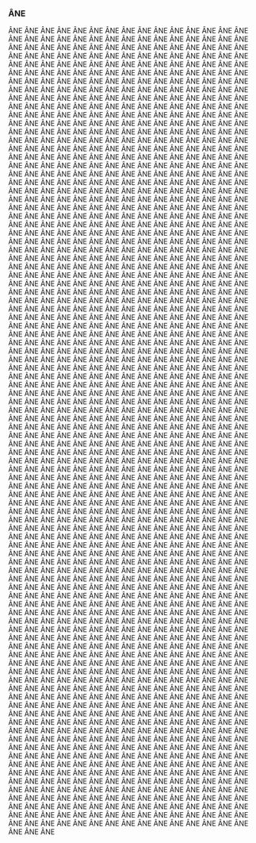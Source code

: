 ### ÂNE
ÂNE ÂNE ÂNE ÂNE ÂNE ÂNE ÂNE ÂNE ÂNE ÂNE ÂNE ÂNE ÂNE ÂNE ÂNE ÂNE ÂNE ÂNE ÂNE ÂNE ÂNE ÂNE ÂNE ÂNE ÂNE ÂNE ÂNE ÂNE ÂNE ÂNE ÂNE ÂNE ÂNE ÂNE ÂNE ÂNE ÂNE ÂNE ÂNE ÂNE ÂNE ÂNE ÂNE ÂNE ÂNE ÂNE ÂNE ÂNE ÂNE ÂNE ÂNE ÂNE ÂNE ÂNE ÂNE ÂNE ÂNE ÂNE ÂNE ÂNE ÂNE ÂNE ÂNE ÂNE ÂNE ÂNE ÂNE ÂNE ÂNE ÂNE ÂNE ÂNE ÂNE ÂNE ÂNE ÂNE ÂNE ÂNE ÂNE ÂNE ÂNE ÂNE ÂNE ÂNE ÂNE ÂNE ÂNE ÂNE ÂNE ÂNE ÂNE ÂNE ÂNE ÂNE ÂNE ÂNE ÂNE ÂNE ÂNE ÂNE ÂNE ÂNE ÂNE ÂNE ÂNE ÂNE ÂNE ÂNE ÂNE ÂNE ÂNE ÂNE ÂNE ÂNE ÂNE ÂNE ÂNE ÂNE ÂNE ÂNE ÂNE ÂNE ÂNE ÂNE ÂNE ÂNE ÂNE ÂNE ÂNE ÂNE ÂNE ÂNE ÂNE ÂNE ÂNE ÂNE ÂNE ÂNE ÂNE ÂNE ÂNE ÂNE ÂNE ÂNE ÂNE ÂNE ÂNE ÂNE ÂNE ÂNE ÂNE ÂNE ÂNE ÂNE ÂNE ÂNE ÂNE ÂNE ÂNE ÂNE ÂNE ÂNE ÂNE ÂNE ÂNE ÂNE ÂNE ÂNE ÂNE ÂNE ÂNE ÂNE ÂNE ÂNE ÂNE ÂNE ÂNE ÂNE ÂNE ÂNE ÂNE ÂNE ÂNE ÂNE ÂNE ÂNE ÂNE ÂNE ÂNE ÂNE ÂNE ÂNE ÂNE ÂNE ÂNE ÂNE ÂNE ÂNE ÂNE ÂNE ÂNE ÂNE ÂNE ÂNE ÂNE ÂNE ÂNE ÂNE ÂNE ÂNE ÂNE ÂNE ÂNE ÂNE ÂNE ÂNE ÂNE ÂNE ÂNE ÂNE ÂNE ÂNE ÂNE ÂNE ÂNE ÂNE ÂNE ÂNE ÂNE ÂNE ÂNE ÂNE ÂNE ÂNE ÂNE ÂNE ÂNE ÂNE ÂNE ÂNE ÂNE ÂNE ÂNE ÂNE ÂNE ÂNE ÂNE ÂNE ÂNE ÂNE ÂNE ÂNE ÂNE ÂNE ÂNE ÂNE ÂNE ÂNE ÂNE ÂNE ÂNE ÂNE ÂNE ÂNE ÂNE ÂNE ÂNE ÂNE ÂNE ÂNE ÂNE ÂNE ÂNE ÂNE ÂNE ÂNE ÂNE ÂNE ÂNE ÂNE ÂNE ÂNE ÂNE ÂNE ÂNE ÂNE ÂNE ÂNE ÂNE ÂNE ÂNE ÂNE ÂNE ÂNE ÂNE ÂNE ÂNE ÂNE ÂNE ÂNE ÂNE ÂNE ÂNE ÂNE ÂNE ÂNE ÂNE ÂNE ÂNE ÂNE ÂNE ÂNE ÂNE ÂNE ÂNE ÂNE ÂNE ÂNE ÂNE ÂNE ÂNE ÂNE ÂNE ÂNE ÂNE ÂNE ÂNE ÂNE ÂNE ÂNE ÂNE ÂNE ÂNE ÂNE ÂNE ÂNE ÂNE ÂNE ÂNE ÂNE ÂNE ÂNE ÂNE ÂNE ÂNE ÂNE ÂNE ÂNE ÂNE ÂNE ÂNE ÂNE ÂNE ÂNE ÂNE ÂNE ÂNE ÂNE ÂNE ÂNE ÂNE ÂNE ÂNE ÂNE ÂNE ÂNE ÂNE ÂNE ÂNE ÂNE ÂNE ÂNE ÂNE ÂNE ÂNE ÂNE ÂNE ÂNE ÂNE ÂNE ÂNE ÂNE ÂNE ÂNE ÂNE ÂNE ÂNE ÂNE ÂNE ÂNE ÂNE ÂNE ÂNE ÂNE ÂNE ÂNE ÂNE ÂNE ÂNE ÂNE ÂNE ÂNE ÂNE ÂNE ÂNE ÂNE ÂNE ÂNE ÂNE ÂNE ÂNE ÂNE ÂNE ÂNE ÂNE ÂNE ÂNE ÂNE ÂNE ÂNE ÂNE ÂNE ÂNE ÂNE ÂNE ÂNE ÂNE ÂNE ÂNE ÂNE ÂNE ÂNE ÂNE ÂNE ÂNE ÂNE ÂNE ÂNE ÂNE ÂNE ÂNE ÂNE ÂNE ÂNE ÂNE ÂNE ÂNE ÂNE ÂNE ÂNE ÂNE ÂNE ÂNE ÂNE ÂNE ÂNE ÂNE ÂNE ÂNE ÂNE ÂNE ÂNE ÂNE ÂNE ÂNE ÂNE ÂNE ÂNE ÂNE ÂNE ÂNE ÂNE ÂNE ÂNE ÂNE ÂNE ÂNE ÂNE ÂNE ÂNE ÂNE ÂNE ÂNE ÂNE ÂNE ÂNE ÂNE ÂNE ÂNE ÂNE ÂNE ÂNE ÂNE ÂNE ÂNE ÂNE ÂNE ÂNE ÂNE ÂNE ÂNE ÂNE ÂNE ÂNE ÂNE ÂNE ÂNE ÂNE ÂNE ÂNE ÂNE ÂNE ÂNE ÂNE ÂNE ÂNE ÂNE ÂNE ÂNE ÂNE ÂNE ÂNE ÂNE ÂNE ÂNE ÂNE ÂNE ÂNE ÂNE ÂNE ÂNE ÂNE ÂNE ÂNE ÂNE ÂNE ÂNE ÂNE ÂNE ÂNE ÂNE ÂNE ÂNE ÂNE ÂNE ÂNE ÂNE ÂNE ÂNE ÂNE ÂNE ÂNE ÂNE ÂNE ÂNE ÂNE ÂNE ÂNE ÂNE ÂNE ÂNE ÂNE ÂNE ÂNE ÂNE ÂNE ÂNE ÂNE ÂNE ÂNE ÂNE ÂNE ÂNE ÂNE ÂNE ÂNE ÂNE ÂNE ÂNE ÂNE ÂNE ÂNE ÂNE ÂNE ÂNE ÂNE ÂNE ÂNE ÂNE ÂNE ÂNE ÂNE ÂNE ÂNE ÂNE ÂNE ÂNE ÂNE ÂNE ÂNE ÂNE ÂNE ÂNE ÂNE ÂNE ÂNE ÂNE ÂNE ÂNE ÂNE ÂNE ÂNE ÂNE ÂNE ÂNE ÂNE ÂNE ÂNE ÂNE ÂNE ÂNE ÂNE ÂNE ÂNE ÂNE ÂNE ÂNE ÂNE ÂNE ÂNE ÂNE ÂNE ÂNE ÂNE ÂNE ÂNE ÂNE ÂNE ÂNE ÂNE ÂNE ÂNE ÂNE ÂNE ÂNE ÂNE ÂNE ÂNE ÂNE ÂNE ÂNE ÂNE ÂNE ÂNE ÂNE ÂNE ÂNE ÂNE ÂNE ÂNE ÂNE ÂNE ÂNE ÂNE ÂNE ÂNE ÂNE ÂNE ÂNE ÂNE ÂNE ÂNE ÂNE ÂNE ÂNE ÂNE ÂNE ÂNE ÂNE ÂNE ÂNE ÂNE ÂNE ÂNE ÂNE ÂNE ÂNE ÂNE ÂNE ÂNE ÂNE ÂNE ÂNE ÂNE ÂNE ÂNE ÂNE ÂNE ÂNE ÂNE ÂNE ÂNE ÂNE ÂNE ÂNE ÂNE ÂNE ÂNE ÂNE ÂNE ÂNE ÂNE ÂNE ÂNE ÂNE ÂNE ÂNE ÂNE ÂNE ÂNE ÂNE ÂNE ÂNE ÂNE ÂNE ÂNE ÂNE ÂNE ÂNE ÂNE ÂNE ÂNE ÂNE ÂNE ÂNE ÂNE ÂNE ÂNE ÂNE ÂNE ÂNE ÂNE ÂNE ÂNE ÂNE ÂNE ÂNE ÂNE ÂNE ÂNE ÂNE ÂNE ÂNE ÂNE ÂNE ÂNE ÂNE ÂNE ÂNE ÂNE ÂNE ÂNE ÂNE ÂNE ÂNE ÂNE ÂNE ÂNE ÂNE ÂNE ÂNE ÂNE ÂNE ÂNE ÂNE ÂNE ÂNE ÂNE ÂNE ÂNE ÂNE ÂNE ÂNE ÂNE ÂNE ÂNE ÂNE ÂNE ÂNE ÂNE ÂNE ÂNE ÂNE ÂNE ÂNE ÂNE ÂNE ÂNE ÂNE ÂNE ÂNE ÂNE ÂNE ÂNE ÂNE ÂNE ÂNE ÂNE ÂNE ÂNE ÂNE ÂNE ÂNE ÂNE ÂNE ÂNE ÂNE ÂNE ÂNE ÂNE ÂNE ÂNE ÂNE ÂNE ÂNE ÂNE ÂNE ÂNE ÂNE ÂNE ÂNE ÂNE ÂNE ÂNE ÂNE ÂNE ÂNE ÂNE ÂNE ÂNE ÂNE ÂNE ÂNE ÂNE ÂNE ÂNE ÂNE ÂNE ÂNE ÂNE ÂNE ÂNE ÂNE ÂNE ÂNE ÂNE ÂNE ÂNE ÂNE ÂNE ÂNE ÂNE ÂNE ÂNE ÂNE ÂNE ÂNE ÂNE ÂNE ÂNE ÂNE ÂNE ÂNE ÂNE ÂNE ÂNE ÂNE ÂNE ÂNE ÂNE ÂNE ÂNE ÂNE ÂNE ÂNE ÂNE ÂNE ÂNE ÂNE ÂNE ÂNE ÂNE ÂNE ÂNE ÂNE ÂNE ÂNE ÂNE ÂNE ÂNE ÂNE ÂNE ÂNE ÂNE ÂNE ÂNE ÂNE ÂNE ÂNE ÂNE ÂNE ÂNE ÂNE ÂNE ÂNE ÂNE ÂNE ÂNE ÂNE ÂNE ÂNE ÂNE ÂNE ÂNE ÂNE ÂNE ÂNE ÂNE ÂNE ÂNE ÂNE ÂNE ÂNE ÂNE ÂNE ÂNE ÂNE ÂNE ÂNE ÂNE ÂNE ÂNE ÂNE ÂNE ÂNE ÂNE ÂNE ÂNE ÂNE ÂNE ÂNE ÂNE ÂNE ÂNE ÂNE ÂNE ÂNE ÂNE ÂNE ÂNE ÂNE ÂNE ÂNE ÂNE ÂNE ÂNE ÂNE ÂNE ÂNE ÂNE ÂNE ÂNE ÂNE ÂNE ÂNE ÂNE ÂNE ÂNE ÂNE ÂNE ÂNE ÂNE ÂNE ÂNE ÂNE ÂNE ÂNE ÂNE ÂNE ÂNE ÂNE ÂNE ÂNE ÂNE ÂNE ÂNE ÂNE ÂNE ÂNE ÂNE ÂNE ÂNE ÂNE ÂNE ÂNE ÂNE ÂNE ÂNE ÂNE ÂNE ÂNE ÂNE ÂNE ÂNE ÂNE ÂNE ÂNE ÂNE ÂNE ÂNE ÂNE ÂNE ÂNE ÂNE ÂNE ÂNE ÂNE ÂNE ÂNE ÂNE ÂNE ÂNE ÂNE ÂNE ÂNE ÂNE ÂNE ÂNE ÂNE ÂNE ÂNE ÂNE ÂNE ÂNE ÂNE ÂNE ÂNE ÂNE ÂNE ÂNE ÂNE ÂNE ÂNE ÂNE ÂNE ÂNE ÂNE ÂNE ÂNE ÂNE ÂNE ÂNE ÂNE ÂNE ÂNE ÂNE ÂNE ÂNE ÂNE ÂNE ÂNE ÂNE ÂNE ÂNE ÂNE ÂNE ÂNE ÂNE ÂNE ÂNE ÂNE ÂNE ÂNE ÂNE ÂNE ÂNE ÂNE ÂNE ÂNE ÂNE ÂNE ÂNE ÂNE ÂNE ÂNE ÂNE ÂNE ÂNE ÂNE ÂNE ÂNE ÂNE ÂNE ÂNE ÂNE ÂNE ÂNE ÂNE ÂNE ÂNE ÂNE ÂNE ÂNE ÂNE ÂNE ÂNE ÂNE ÂNE ÂNE ÂNE ÂNE ÂNE ÂNE ÂNE ÂNE ÂNE ÂNE ÂNE ÂNE ÂNE ÂNE ÂNE ÂNE ÂNE ÂNE ÂNE ÂNE ÂNE ÂNE ÂNE ÂNE ÂNE ÂNE ÂNE ÂNE ÂNE ÂNE ÂNE ÂNE ÂNE ÂNE ÂNE ÂNE ÂNE ÂNE ÂNE ÂNE ÂNE ÂNE ÂNE ÂNE ÂNE ÂNE ÂNE ÂNE ÂNE ÂNE ÂNE ÂNE ÂNE ÂNE ÂNE ÂNE ÂNE ÂNE ÂNE ÂNE ÂNE ÂNE ÂNE ÂNE ÂNE ÂNE ÂNE ÂNE ÂNE ÂNE ÂNE ÂNE ÂNE ÂNE ÂNE ÂNE ÂNE ÂNE ÂNE ÂNE ÂNE ÂNE ÂNE ÂNE ÂNE ÂNE ÂNE ÂNE ÂNE ÂNE ÂNE ÂNE ÂNE ÂNE ÂNE ÂNE ÂNE ÂNE ÂNE ÂNE ÂNE ÂNE ÂNE ÂNE ÂNE ÂNE ÂNE ÂNE ÂNE ÂNE ÂNE ÂNE ÂNE ÂNE ÂNE ÂNE ÂNE ÂNE ÂNE ÂNE ÂNE ÂNE ÂNE ÂNE ÂNE ÂNE ÂNE ÂNE ÂNE ÂNE ÂNE ÂNE ÂNE ÂNE ÂNE ÂNE ÂNE ÂNE ÂNE ÂNE ÂNE ÂNE ÂNE ÂNE ÂNE ÂNE ÂNE ÂNE ÂNE ÂNE ÂNE ÂNE ÂNE ÂNE ÂNE ÂNE ÂNE ÂNE ÂNE ÂNE ÂNE ÂNE ÂNE ÂNE ÂNE ÂNE ÂNE ÂNE ÂNE ÂNE ÂNE ÂNE ÂNE ÂNE ÂNE ÂNE ÂNE ÂNE ÂNE ÂNE ÂNE ÂNE ÂNE ÂNE ÂNE ÂNE ÂNE ÂNE ÂNE ÂNE ÂNE ÂNE ÂNE ÂNE ÂNE ÂNE ÂNE ÂNE ÂNE ÂNE ÂNE ÂNE ÂNE ÂNE ÂNE ÂNE ÂNE ÂNE ÂNE ÂNE ÂNE ÂNE ÂNE ÂNE ÂNE ÂNE ÂNE ÂNE ÂNE ÂNE ÂNE ÂNE ÂNE ÂNE ÂNE ÂNE ÂNE ÂNE ÂNE ÂNE ÂNE ÂNE ÂNE ÂNE ÂNE ÂNE ÂNE ÂNE ÂNE ÂNE ÂNE ÂNE ÂNE ÂNE ÂNE ÂNE ÂNE ÂNE ÂNE ÂNE ÂNE ÂNE ÂNE ÂNE ÂNE ÂNE ÂNE ÂNE ÂNE ÂNE ÂNE ÂNE ÂNE ÂNE ÂNE ÂNE ÂNE ÂNE ÂNE ÂNE ÂNE ÂNE ÂNE ÂNE ÂNE ÂNE ÂNE ÂNE ÂNE ÂNE ÂNE ÂNE ÂNE ÂNE ÂNE ÂNE ÂNE ÂNE ÂNE ÂNE ÂNE ÂNE ÂNE ÂNE ÂNE ÂNE ÂNE ÂNE ÂNE ÂNE ÂNE ÂNE ÂNE ÂNE ÂNE ÂNE ÂNE ÂNE ÂNE ÂNE ÂNE 

